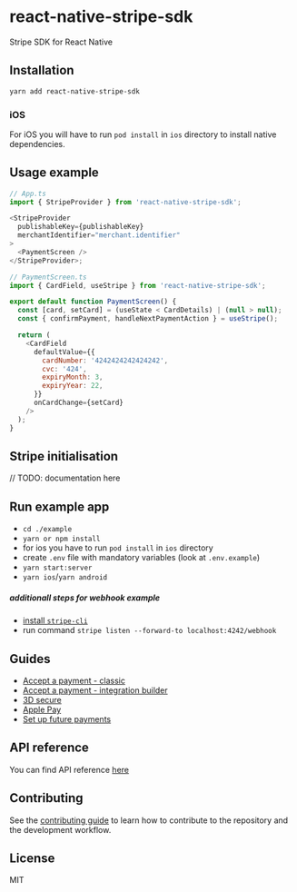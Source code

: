 # react-native-stripe-sdk

Stripe SDK for React Native

## Installation

```sh
yarn add react-native-stripe-sdk
```

### iOS

For iOS you will have to run `pod install` in `ios` directory to install native dependencies.

## Usage example

```js
// App.ts
import { StripeProvider } from 'react-native-stripe-sdk';

<StripeProvider
  publishableKey={publishableKey}
  merchantIdentifier="merchant.identifier"
>
  <PaymentScreen />
</StripeProvider>;

// PaymentScreen.ts
import { CardField, useStripe } from 'react-native-stripe-sdk';

export default function PaymentScreen() {
  const [card, setCard] = (useState < CardDetails) | (null > null);
  const { confirmPayment, handleNextPaymentAction } = useStripe();

  return (
    <CardField
      defaultValue={{
        cardNumber: '4242424242424242',
        cvc: '424',
        expiryMonth: 3,
        expiryYear: 22,
      }}
      onCardChange={setCard}
    />
  );
}
```

## Stripe initialisation

// TODO: documentation here

## Run example app

- `cd ./example`
- `yarn or npm install`
- for ios you have to run `pod install` in `ios` directory
- create `.env` file with mandatory variables (look at `.env.example`)
- `yarn start:server`
- `yarn ios`/`yarn android`

##### additionall steps for webhook example

- [install `stripe-cli`](https://stripe.com/docs/stripe-cli)
- run command `stripe listen --forward-to localhost:4242/webhook`

## Guides

- [Accept a payment - classic](./docs/accept-a-payment.md)
- [Accept a payment - integration builder](./docs/accept-a-payment-integration.md)
- [3D secure](./docs/3d-secure.md)
- [Apple Pay](./docs/apple-pay.md)
- [Set up future payments](./docs/set-up-future-payments.md)

## API reference

You can find API reference [here](./docs/reference.md)

## Contributing

See the [contributing guide](CONTRIBUTING.md) to learn how to contribute to the repository and the development workflow.

## License

MIT
